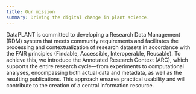 ```yaml
---
title: Our mission
summary: Driving the digital change in plant science.
---
```


DataPLANT is committed to developing a Research Data Management (RDM) system that meets community requirements and facilitates the processing and contextualization of research datasets in accordance with the FAIR principles (Findable, Accessible, Interoperable, Reusable).
To achieve this, we introduce the Annotated Research Context (ARC), which supports the entire research cycle—from experiments to computational analyses, encompassing both actual data and metadata, as well as the resulting publications.
This approach ensures practical usability and will contribute to the creation of a central information resource.